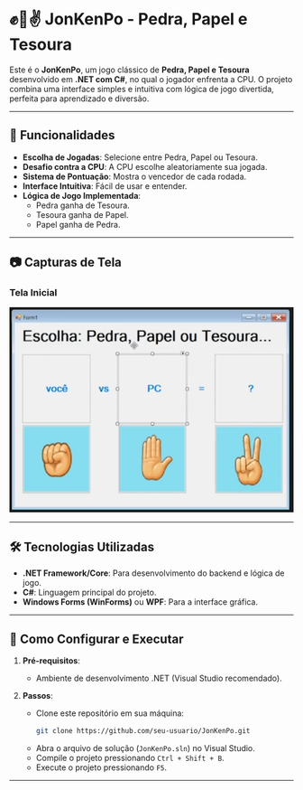# ✊🤚✌️ JonKenPo - Pedra, Papel e Tesoura

Este é o **JonKenPo**, um jogo clássico de **Pedra, Papel e Tesoura** desenvolvido em **.NET com C#**, no qual o jogador enfrenta a CPU. O projeto combina uma interface simples e intuitiva com lógica de jogo divertida, perfeita para aprendizado e diversão.

---

## 🚀 Funcionalidades

- **Escolha de Jogadas**: Selecione entre Pedra, Papel ou Tesoura.
- **Desafio contra a CPU**: A CPU escolhe aleatoriamente sua jogada.
- **Sistema de Pontuação**: Mostra o vencedor de cada rodada.
- **Interface Intuitiva**: Fácil de usar e entender.
- **Lógica de Jogo Implementada**:
  - Pedra ganha de Tesoura.
  - Tesoura ganha de Papel.
  - Papel ganha de Pedra.

---

## 📷 Capturas de Tela

### Tela Inicial
<div align="center">
    <img src="https://github.com/Jonemanuel/JonKenPo-Pedra-Papel-e-Tesoura-/blob/master/readme/Captura%20de%20tela%20de%202024-11-20%2000-22-18.png?raw=true" alt="Tela Inicial" width="600">
</div>


---

## 🛠️ Tecnologias Utilizadas

- **.NET Framework/Core**: Para desenvolvimento do backend e lógica de jogo.
- **C#**: Linguagem principal do projeto.
- **Windows Forms (WinForms)** ou **WPF**: Para a interface gráfica.

---

## 📄 Como Configurar e Executar

1. **Pré-requisitos**:
   - Ambiente de desenvolvimento .NET (Visual Studio recomendado).

2. **Passos**:
   - Clone este repositório em sua máquina:
     ```bash
     git clone https://github.com/seu-usuario/JonKenPo.git
     ```
   - Abra o arquivo de solução (`JonKenPo.sln`) no Visual Studio.
   - Compile o projeto pressionando `Ctrl + Shift + B`.
   - Execute o projeto pressionando `F5`.

---
